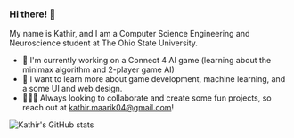 ### Hi there! 👋

My name is Kathir, and I am a Computer Science Engineering and Neuroscience student at The Ohio State University.

  - 🔭 I'm currently working on a Connect 4 AI game (learning about the minimax algorithm and 2-player game AI)
  - 🌱 I want to learn more about game development, machine learning, and a some UI and web design.
  - 🧑‍🤝‍🧑 Always looking to collaborate and create some fun projects, so reach out at kathir.maarik04@gmail.com!

<!-- Github stats -->
![Kathir's GitHub stats](https://github-readme-stats.vercel.app/api?username=kathirm04&show_icons=true&theme=ambient_gradient)
